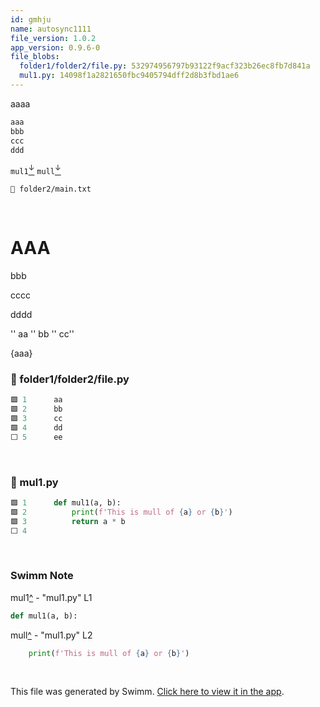 ```yaml
---
id: gmhju
name: autosync1111
file_version: 1.0.2
app_version: 0.9.6-0
file_blobs:
  folder1/folder2/file.py: 532974956797b93122f9acf323b26ec8fb7d841a
  mul1.py: 14098f1a2821650fbc9405794dff2d8b3fbd1ae6
---
```


aaaa

```bash
aaa
bbb
ccc
ddd
```

`mul1`[<sup id="Z8p7yY">↓</sup>](#f-Z8p7yY) `mull`[<sup id="Z2hGETg">↓</sup>](#f-Z2hGETg)

`📄 folder2/main.txt`

<br/>

# AAA

bbb

cccc

dddd

'' aa '' bb '' cc''

{aaa}
<!-- NOTE-swimm-snippet: the lines below link your snippet to Swimm -->
### 📄 folder1/folder2/file.py
```python
🟩 1      aa
🟩 2      bb
🟩 3      cc
🟩 4      dd
⬜ 5      ee
```

<br/>



<!-- NOTE-swimm-snippet: the lines below link your snippet to Swimm -->
### 📄 mul1.py
```python
🟩 1      def mul1(a, b):
🟩 2          print(f'This is mull of {a} or {b}')
🟩 3          return a * b
⬜ 4      
```

<br/>

<!-- THIS IS AN AUTOGENERATED SECTION. DO NOT EDIT THIS SECTION DIRECTLY -->
### Swimm Note

<span id="f-Z8p7yY">mul1</span>[^](#Z8p7yY) - "mul1.py" L1
```python
def mul1(a, b):
```

<span id="f-Z2hGETg">mull</span>[^](#Z2hGETg) - "mul1.py" L2
```python
    print(f'This is mull of {a} or {b}')
```

<br/>

This file was generated by Swimm. [Click here to view it in the app](http://localhost:5000/repos/Z2l0aHViJTNBJTNBdDElM0ElM0FlcmFuLXN3aW1t/docs/gmhju).